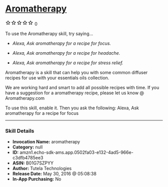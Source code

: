 # [Aromatherapy](http://alexa.amazon.com/#skills/amzn1.echo-sdk-ams.app.0502fa03-e132-4ad5-966e-c3dfb4785ee3)
![0 stars](../../images/ic_star_border_black_18dp_1x.png)![0 stars](../../images/ic_star_border_black_18dp_1x.png)![0 stars](../../images/ic_star_border_black_18dp_1x.png)![0 stars](../../images/ic_star_border_black_18dp_1x.png)![0 stars](../../images/ic_star_border_black_18dp_1x.png) 0

To use the Aromatherapy skill, try saying...

* *Alexa, Ask aromatherapy for a recipe for focus.*

* *Alexa, Ask aromatherapy for a recipe for headache.*

* *Alexa, Ask aromatherapy for a recipe for stress relief.*

Aromatherapy is a skill that can help you with some common diffuser recipes for use with your essentials oils collection.

We are working hard and smart to add all possible recipes with time.  If you have a suggestion for a aromatherapy recipe, please let us know @ Aromatherapy.com

To use this skill, enable it.  Then you ask the following:
Alexa, Ask aromatherapy for a recipe for focus

***

### Skill Details

* **Invocation Name:** aromatherapy
* **Category:** null
* **ID:** amzn1.echo-sdk-ams.app.0502fa03-e132-4ad5-966e-c3dfb4785ee3
* **ASIN:** B01G7SZPYY
* **Author:** Tutela Technologies
* **Release Date:** May 30, 2016 @ 05:08:38
* **In-App Purchasing:** No

